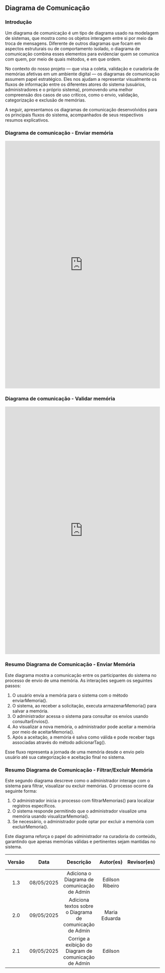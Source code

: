 ## Diagrama de Comunicação


### Introdução 

Um diagrama de comunicação é um tipo de diagrama usado na modelagem de sistemas, que mostra como os objetos interagem entre si por meio da troca de mensagens. Diferente de outros diagramas que focam em aspectos estruturais ou de comportamento isolado, o diagrama de comunicação combina esses elementos para evidenciar quem se comunica com quem, por meio de quais métodos, e em que ordem.

No contexto do nosso projeto — que visa a coleta, validação e curadoria de memórias afetivas em um ambiente digital — os diagramas de comunicação assumem papel estratégico. Eles nos ajudam a representar visualmente os fluxos de informação entre os diferentes atores do sistema (usuários, administradores e o próprio sistema), promovendo uma melhor compreensão dos casos de uso críticos, como o envio, validação, categorização e exclusão de memórias.

A seguir, apresentamos os diagramas de comunicação desenvolvidos para os principais fluxos do sistema, acompanhados de seus respectivos resumos explicativos.

### Diagrama de comunicação - Enviar memória

<iframe frameborder="0" style="width:100%;height:804px;" src="https://viewer.diagrams.net/?tags=%7B%7D&lightbox=1&highlight=0000ff&edit=_blank&layers=1&nav=1&title=DiagramadeComunicacao.drawio&dark=auto#Uhttps%3A%2F%2Fdrive.google.com%2Fuc%3Fid%3D15jjJzTidNUrmkpGNfzmnUHG7DYuoPeIu%26export%3Ddownload"></iframe>

### Diagrama de comunicação - Validar memória

<iframe frameborder="0" style="width:100%;height:804px;" style="width:100%;height:804px;" src="https://viewer.diagrams.net/?tags=%7B%7D&lightbox=1&highlight=0000ff&edit=_blank&layers=1&nav=1&title=Diagrama.drawio&dark=auto#R%3Cmxfile%3E%3Cdiagram%20name%3D%22P%C3%A1gina-1%22%20id%3D%22jtIF9TGhkRVCY1wIxt4L%22%3E7Vhbb9owFP41SNskKhIDhUegl%2FWC1JWHtXuZTGISt06MnBMu%2B%2FU7ThySkPSyrrBqQkIi%2Fnx8%2B853jk%2FSIKNgda7o3B9Ll4mG3XJXDXLSsG3Ltgj%2BaWSdIt12PwU8xV1jlAMT%2FosZsGXQmLssKhmClAL4vAw6MgyZAyWMKiWXZbOZFOVV59RjFWDiUFFFv3MX%2FBTt2cc5%2FpVxz89WtrrmfFPqPHpKxqFZL5QhS3sCmk1jzhj51JXLAkROG2SkpIT0KViNmNC0Zoyl486e6N1sWbEQXjMgOO%2Bqm4vLB%2B88sn6qqby%2FOj1r2mZvsM6oYC4yY5pSgS89GVJxmqPD5LhMz9rCVm5zLeUcQQvBBwawNm6mMUiEfAiE6cUNq%2FWdGZ807nXjqJM1T1bFzpP1puUOtLOxmfBMhhFQBWdcCGNR5cTQFMlYOZmzvdtF4LS4iq9EaxU1%2FYu7QTNTHVUeg2fsDGGapcIChvFzJgOGO0YDxQQFvijrixqZehu73F%2F4YFz2hL%2Bf2fWCitisNHADHvIIFIpNVZyLGpzrxzgQAwfQgAwXTAHHSLimUyZuZMSByxBNphJABgWDgeCe7gDt5aI7ZQyCh2y0ic1nPaGnY6tnuct6OyZyTFIhWSQt8xAlBvIL0dlt%2FT3bzfsZG99cjr%2F1bPBGbPCDBcfNLFsV6P434bO7MLCrYVBLRe9DhYH9sl%2FKrC99DmwypwkXS7zTygy%2Fg3jJK8Rr2ftUb7tKEhlMMFWwgFbowlNCIiwlHzGyhU4VmdpmKLQtiJrc4CBhTNUkjYC7bqL%2BCEnnoXfNZvq87Ry5NRRoSOLwmUgU7uNAhjMM55KHkHDSGeIPWRrpG6ODux1h28rb%2BNPmCjAj6UTIEycyGsGSRZBEIFCg0%2BSse1LD8ZYaSKeihl6NGMiuxNCpiAEP0PqCitDlExdImxqzQCpOo0%2BfD%2FLYrTysflkedr8mWdRddTvTR%2B%2FjZ9R2HUl7zaj9uoyKUdMYkcaQYOgc4ma%2FabXT2l9arX2dIq8oEPPqzRE0irhTpqUcVk%2BS9GLlVaCgU0NBhr26QDMr3Gi95B7AibYuti1q04rTjCq%2BnW5P1HthorQkrUyUuGlz7LeXkNXqyDqy0%2BtwwaMYI%2FHX5kY8XIi7Dux2dyvXWzW5vk7W7xHZtfqoKZiOSKoPtnJEzFUx8R8UsneFtPeokNrcX1XIf577N5RvB%2Bmf5v7KRNsV25tzPzbzD6ypef4Bm5z%2BBg%3D%3D%3C%2Fdiagram%3E%3C%2Fmxfile%3E"></iframe>

### Resumo Diagrama de Comunicação - Enviar Memória

Este diagrama mostra a comunicação entre os participantes do sistema no processo de envio de uma memória. As interações seguem os seguintes passos:

1. O usuário envia a memória para o sistema com o método enviarMemoria().
2. O sistema, ao receber a solicitação, executa armazenarMemoria() para salvar a memória.
3. O administrador acessa o sistema para consultar os envios usando consultarEnvios().
4. Ao visualizar a nova memória, o administrador pode aceitar a memória por meio de aceitarMemoria().
5. Após a aceitação, a memória é salva como válida e pode receber tags associadas através do método adicionarTag().

Esse fluxo representa a jornada de uma memória desde o envio pelo usuário até sua categorização e aceitação final no sistema.

### Resumo Diagrama de Comunicação - Filtrar/Excluir Memória

Este segundo diagrama descreve como o administrador interage com o sistema para filtrar, visualizar ou excluir memórias. O processo ocorre da seguinte forma:

1. O administrador inicia o processo com filtrarMemorias() para localizar registros específicos.
2. O sistema responde permitindo que o administrador visualize uma memória usando visualizarMemoria().
3. Se necessário, o administrador pode optar por excluir a memória com excluirMemoria().

Este diagrama reforça o papel do administrador na curadoria do conteúdo, garantindo que apenas memórias válidas e pertinentes sejam mantidas no sistema.

| Versão |    Data    |                        Descrição                         |    Autor(es)    | Revisor(es) | Comentário do Revisor |
| :----: | :--------: | :------------------------------------------------------: | :-------------: | :---------: | :-------------------: |
|  1.3   | 08/05/2025 |       Adiciona o Diagrama de comunicação de Admin        | Edilson Ribeiro |             |                       |
|  2.0   | 09/05/2025 | Adiciona textos sobre o Diagrama de comunicação de Admin |  Maria Eduarda  |             |                       |
|  2.1   | 09/05/2025 |  Corrige a exibição do Diagram de comunicação de Admin   |     Edilson     |             |                       |
